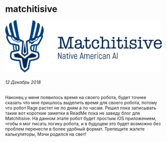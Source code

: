 # matchitisive
![Image of Arbios Matchitisive](https://raw.githubusercontent.com/Arbios/matchitisive/master/matchitisive.png)
###### 12 Декабрь 2018
Наконец у меня появилось время на своего робота, будет точнее сказать что мне пришлось выделить время для своего робота, потому что робот Rage растет не по дням а по часам. Решил пока записывать такие вот короткие заметки в ReadMe пока не заведу блог для Matchitisive. На данном этапе робот будет простым iOS приложением, чтобы я мог писать логику робота, и в будущем это будет возможно без проблем перенести в более удобный формат. Трепещите жалкте калькуляторы, Мэчи родился на свет!
